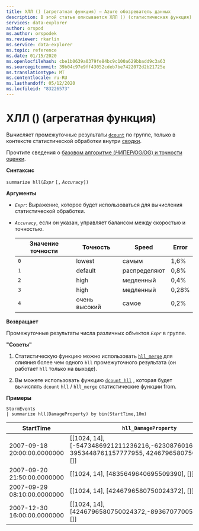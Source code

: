 ```yaml
---
title: ХЛЛ () (агрегатная функция) — Azure обозреватель данных
description: В этой статье описывается ХЛЛ () (статистическая функция) в Azure обозреватель данных.
services: data-explorer
author: orspod
ms.author: orspodek
ms.reviewer: rkarlin
ms.service: data-explorer
ms.topic: reference
ms.date: 01/15/2020
ms.openlocfilehash: cbe1b0639a0379fe84bc9c100a629bbadd9c3a63
ms.sourcegitcommit: 39b04c97e9ff43052cdeb7be7422072d2b21725e
ms.translationtype: MT
ms.contentlocale: ru-RU
ms.lasthandoff: 05/12/2020
ms.locfileid: "83226573"
---
```

# <a name="hll-aggregation-function"></a>ХЛЛ () (агрегатная функция)

Вычисляет промежуточные результаты [`dcount`](dcount-aggfunction.md) по группе, только в контексте статистической обработки внутри [сводки](summarizeoperator.md).

Прочтите сведения о [базовом алгоритме (*H*ИПЕР*l*OG*l*OG) и точности оценки](dcount-aggfunction.md#estimation-accuracy).

**Синтаксис**

`summarize hll(`*`Expr`* `[,` *`Accuracy`*`])`

**Аргументы**

* *`Expr`*: Выражение, которое будет использоваться для вычисления статистической обработки. 
* *`Accuracy`*, если он указан, управляет балансом между скоростью и точностью.

  |Значение точности |Точность  |Speed  |Error  |
  |---------|---------|---------|---------|
  |`0` | lowest | самым | 1,6% |
  |`1` | default  | распределяют | 0,8% |
  |`2` | high | медленный | 0,4%  |
  |`3` | high | медленный | 0,28% |
  |`4` | очень высокий | самое | 0,2% |
    
**Возвращает**

Промежуточные результаты числа различных объектов *`Expr`* в группе.
 
**"Советы"**

1. Статистическую функцию можно использовать [`hll_merge`](hll-merge-aggfunction.md) для слияния более чем одного `hll` промежуточного результата (он работает `hll` только на выходе).

1. Вы можете использовать функцию [`dcount_hll`](dcount-hllfunction.md) , которая будет вычислять `dcount` `hll`  /  `hll_merge` статистические функции from.

**Примеры**

<!-- csl: https://help.kusto.windows.net:443/Samples -->
```kusto
StormEvents
| summarize hll(DamageProperty) by bin(StartTime,10m)

```

|StartTime|`hll_DamageProperty`|
|---|---|
|2007-09-18 20:00:00.0000000|[[1024, 14], [-5473486921211236216,-6230876016761372746, 3953448761157777955, 4246796580750024372], []]|
|2007-09-20 21:50:00.0000000|[[1024, 14], [4835649640695509390], []]|
|2007-09-29 08:10:00.0000000|[[1024, 14], [4246796580750024372], []]|
|2007-12-30 16:00:00.0000000|[[1024, 14], [4246796580750024372,-8936707700542868125], []]|
